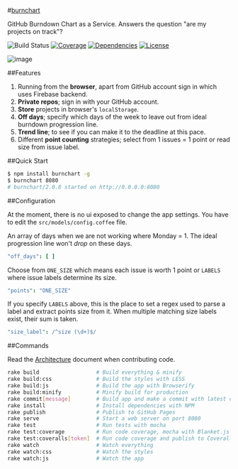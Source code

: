 #[burnchart](http://radekstepan.com/burnchart)

GitHub Burndown Chart as a Service. Answers the question "are my projects on track"?

![Build Status](http://img.shields.io/codeship/5645c5d0-4b7e-0132-641d-623ee7e48d08/master.svg?style=flat)
[![Coverage](http://img.shields.io/coveralls/radekstepan/burnchart/master.svg?style=flat)](<https://coveralls.io/r/radekstepan/burnchart>)
[![Dependencies](http://img.shields.io/david/radekstepan/burnchart.svg?style=flat)](https://david-dm.org/radekstepan/burnchart)
[![License](http://img.shields.io/badge/license-AGPL--3.0-red.svg?style=flat)](LICENSE)

![image](https://raw.githubusercontent.com/radekstepan/burnchart/master/public/screenshots.jpg)

##Features

1. Running from the **browser**, apart from GitHub account sign in which uses Firebase backend.
1. **Private repos**; sign in with your GitHub account.
1. **Store** projects in browser's `localStorage`.
1. **Off days**; specify which days of the week to leave out from ideal burndown progression line.
1. **Trend line**; to see if you can make it to the deadline at this pace.
1. Different **point counting** strategies; select from 1 issues = 1 point or read size from issue label.

##Quick Start

```bash
$ npm install burnchart -g
$ burnchart 8080
# burnchart/2.0.8 started on http://0.0.0.0:8080
```

##Configuration

At the moment, there is no ui exposed to change the app settings. You have to edit the `src/models/config.coffee` file.

An array of days when we are not working where Monday = 1. The ideal progression line won't *drop* on these days.

```coffeescript
"off_days": [ ]
```

Choose from `ONE_SIZE` which means each issue is worth 1 point or `LABELS` where issue labels determine its size.

```coffeescript
"points": "ONE_SIZE"
```

If you specify `LABELS` above, this is the place to set a regex used to parse a label and extract points size from it. When multiple matching size labels exist, their sum is taken.

```coffeescript
"size_label": /^size (\d+)$/
```

##Commands

Read the [Architecture](docs/ARCHITECTURE.md) document when contributing code.

```bash
rake build                  # Build everything & minify
rake build:css              # Build the styles with LESS
rake build:js               # Build the app with Browserify
rake build:minify           # Minify build for production
rake commit[message]        # Build app and make a commit with latest changes
rake install                # Install dependencies with NPM
rake publish                # Publish to GitHub Pages
rake serve                  # Start a web server on port 8080
rake test                   # Run tests with mocha
rake test:coverage          # Run code coverage, mocha with Blanket.js
rake test:coveralls[token]  # Run code coverage and publish to Coveralls
rake watch                  # Watch everything
rake watch:css              # Watch the styles
rake watch:js               # Watch the app
```